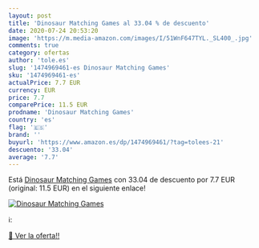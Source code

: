 ```yaml
---
layout: post
title: 'Dinosaur Matching Games al 33.04 % de descuento'
date: 2020-07-24 20:53:20
image: 'https://m.media-amazon.com/images/I/51WnF647TYL._SL400_.jpg'
comments: true
category: ofertas
author: 'tole.es'
slug: '1474969461-es Dinosaur Matching Games'
sku: '1474969461-es'
actualPrice: 7.7 EUR
currency: EUR
price: 7.7
comparePrice: 11.5 EUR
prodname: 'Dinosaur Matching Games'
country: 'es'
flag: '🇪🇸'
brand: ''
buyurl: 'https://www.amazon.es/dp/1474969461/?tag=tolees-21'
descuento: '33.04'
average: '7.7'
---
```


Está [Dinosaur Matching Games](https://www.amazon.es/dp/1474969461/?tag=tolees-21) con 33.04 de descuento por 7.7 EUR (original: 11.5 EUR) en el siguiente enlace!

[![Dinosaur Matching Games](https://m.media-amazon.com/images/I/51WnF647TYL._SL400_.jpg)](https://www.amazon.es/dp/1474969461/?tag=tolees-21)

ℹ️:


[🛒 Ver la oferta!!](https://www.amazon.es/dp/1474969461/?tag=tolees-21)
